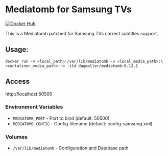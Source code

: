 
# Mediatomb for Samsung TVs

[![Docker Hub](https://img.shields.io/badge/docker-dagmoller%2Fmediatomb-008bb8.svg)](https://registry.hub.docker.com/r/dagmoller/mediatomb/)

This is a Mediatomb patched for Samsung TVs correct subtitles support.

## Usage:

```shell
docker run -v <local_path>:/var/lib/mediatomb -v <local_media_path>:\<contatiner_media_path>:ro -itd dagmoller/mediatomb:0.12.1
```

## Access
http://localhost:50500

### Environment Variables

* `MEDIATOMB_PORT` - Port to bind (default: 50500)
* `MEDIATOMB_CONFIG` - Config filename (default: config-samsung.xml)

### Volumes

* `/var/lib/mediatomb` - Configuration and Database path

